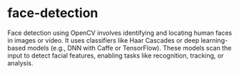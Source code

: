 # face-detection
Face detection using OpenCV involves identifying and locating human faces in images or video. It uses classifiers like Haar Cascades or deep learning-based models (e.g., DNN with Caffe or TensorFlow). These models scan the input to detect facial features, enabling tasks like recognition, tracking, or analysis.

